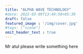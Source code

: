 ```yaml
---
title: "ALPHA WAVE TECHNOLOGY"
#date: 2022-03-09T13:49:50+05:30
draft: false
featured_image : '/img/cover.jpg'
#tags: ["scene"]
omit_header_text : true
---
```


Mr atul please write something here
